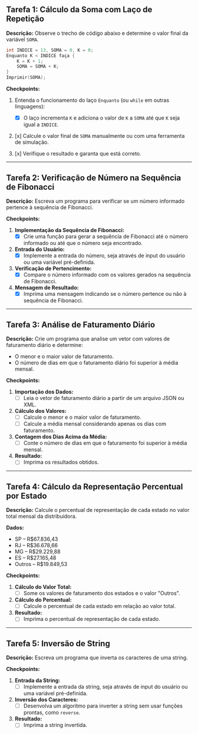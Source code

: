 ## Tarefa 1: Cálculo da Soma com Laço de Repetição

**Descrição:**
Observe o trecho de código abaixo e determine o valor final da variável `SOMA`.

```cpp
int INDICE = 13, SOMA = 0, K = 0;
Enquanto K < INDICE faça { 
    K = K + 1; 
    SOMA = SOMA + K; 
}
Imprimir(SOMA);
```

**Checkpoints:**

1. Entenda o funcionamento do laço `Enquanto` (ou `while` em outras linguagens):
   - [x] O laço incrementa `K` e adiciona o valor de `K` a `SOMA` até que `K` seja igual a `INDICE`.
   
2. [x] Calcule o valor final de `SOMA` manualmente ou com uma ferramenta de simulação.

3. [x] Verifique o resultado e garanta que está correto. 

---

## Tarefa 2: Verificação de Número na Sequência de Fibonacci

**Descrição:**
Escreva um programa para verificar se um número informado pertence à sequência de Fibonacci.

**Checkpoints:**

1. **Implementação da Sequência de Fibonacci:**
   - [x] Crie uma função para gerar a sequência de Fibonacci até o número informado ou até que o número seja encontrado.

2. **Entrada do Usuário:**
   - [x] Implemente a entrada do número, seja através de input do usuário ou uma variável pré-definida.

3. **Verificação de Pertencimento:**
   - [x] Compare o número informado com os valores gerados na sequência de Fibonacci.

4. **Mensagem de Resultado:**
   - [x] Imprima uma mensagem indicando se o número pertence ou não à sequência de Fibonacci.

---

## Tarefa 3: Análise de Faturamento Diário

**Descrição:**
Crie um programa que analise um vetor com valores de faturamento diário e determine:
- O menor e o maior valor de faturamento.
- O número de dias em que o faturamento diário foi superior à média mensal.

**Checkpoints:**

1. **Importação dos Dados:**
   - [ ] Leia o vetor de faturamento diário a partir de um arquivo JSON ou XML.

2. **Cálculo dos Valores:**
   - [ ] Calcule o menor e o maior valor de faturamento.
   - [ ] Calcule a média mensal considerando apenas os dias com faturamento.

3. **Contagem dos Dias Acima da Média:**
   - [ ] Conte o número de dias em que o faturamento foi superior à média mensal.

4. **Resultado:**
   - [ ] Imprima os resultados obtidos.

---

## Tarefa 4: Cálculo da Representação Percentual por Estado

**Descrição:**
Calcule o percentual de representação de cada estado no valor total mensal da distribuidora.

**Dados:**
- SP – R$67.836,43
- RJ – R$36.678,66
- MG – R$29.229,88
- ES – R$27.165,48
- Outros – R$19.849,53

**Checkpoints:**

1. **Cálculo do Valor Total:**
   - [ ] Some os valores de faturamento dos estados e o valor "Outros".

2. **Cálculo do Percentual:**
   - [ ] Calcule o percentual de cada estado em relação ao valor total.

3. **Resultado:**
   - [ ] Imprima o percentual de representação de cada estado.

---

## Tarefa 5: Inversão de String

**Descrição:**
Escreva um programa que inverta os caracteres de uma string.

**Checkpoints:**

1. **Entrada da String:**
   - [ ] Implemente a entrada da string, seja através de input do usuário ou uma variável pré-definida.

2. **Inversão dos Caracteres:**
   - [ ] Desenvolva um algoritmo para inverter a string sem usar funções prontas, como `reverse`.

3. **Resultado:**
   - [ ] Imprima a string invertida.
